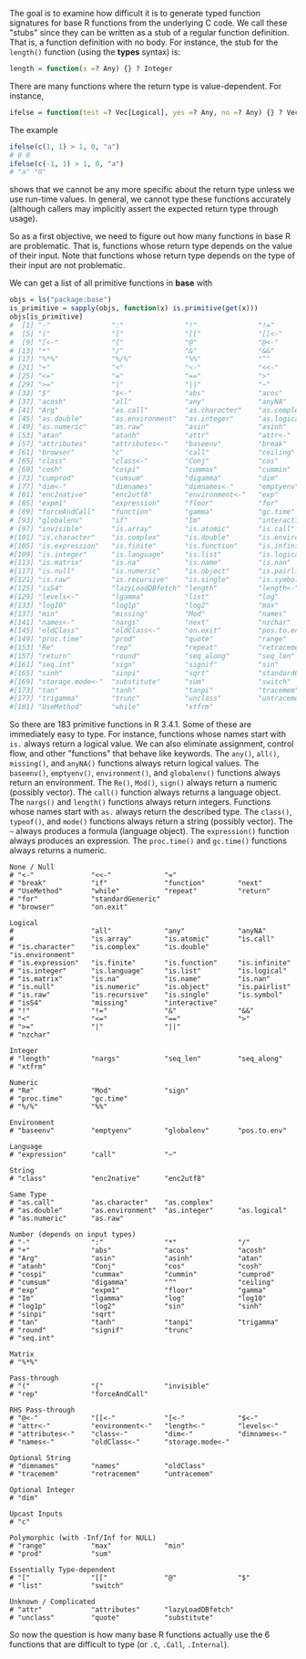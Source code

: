 The goal is to examine how difficult it is to generate typed function
signatures for base R functions from the underlying C code. We call these
"stubs" since they can be written as a stub of a regular function definition.
That is, a function definition with no body. For instance, the stub for the
`length()` function (using the __types__ syntax) is:

```r
length = function(x =? Any) {} ? Integer
```

There are many functions where the return type is value-dependent. For
instance,

```r
ifelse = function(test =? Vec[Logical], yes =? Any, no =? Any) {} ? Vec[Any]
```
The example
```r
ifelse(c(1, 1) > 1, 0, "a")
# 0 0
ifelse(c(-1, 1) > 1, 0, "a")
# "a" "0"
```
shows that we cannot be any more specific about the return type unless we use
run-time values. In general, we cannot type these functions accurately
(although callers may implicitly assert the expected return type through
usage).

So as a first objective, we need to figure out how many functions in base R are
problematic. That is, functions whose return type depends on the value of their
input. Note that functions whose return type depends on the type of their input
are not problematic.

We can get a list of all primitive functions in __base__ with
```r
objs = ls("package:base")
is_primitive = sapply(objs, function(x) is.primitive(get(x)))
objs[is_primitive]
#  [1] "-"               ":"               "!"               "!="
#  [5] "("               "["               "[["              "[[<-"
#  [9] "[<-"             "{"               "@"               "@<-"
# [13] "*"               "/"               "&"               "&&"
# [17] "%*%"             "%/%"             "%%"              "^"
# [21] "+"               "<"               "<-"              "<<-"
# [25] "<="              "="               "=="              ">"
# [29] ">="              "|"               "||"              "~"
# [33] "$"               "$<-"             "abs"             "acos"
# [37] "acosh"           "all"             "any"             "anyNA"
# [41] "Arg"             "as.call"         "as.character"    "as.complex"
# [45] "as.double"       "as.environment"  "as.integer"      "as.logical"
# [49] "as.numeric"      "as.raw"          "asin"            "asinh"
# [53] "atan"            "atanh"           "attr"            "attr<-"
# [57] "attributes"      "attributes<-"    "baseenv"         "break"
# [61] "browser"         "c"               "call"            "ceiling"
# [65] "class"           "class<-"         "Conj"            "cos"
# [69] "cosh"            "cospi"           "cummax"          "cummin"
# [73] "cumprod"         "cumsum"          "digamma"         "dim"
# [77] "dim<-"           "dimnames"        "dimnames<-"      "emptyenv"
# [81] "enc2native"      "enc2utf8"        "environment<-"   "exp"
# [85] "expm1"           "expression"      "floor"           "for"
# [89] "forceAndCall"    "function"        "gamma"           "gc.time"
# [93] "globalenv"       "if"              "Im"              "interactive"
# [97] "invisible"       "is.array"        "is.atomic"       "is.call"
#[101] "is.character"    "is.complex"      "is.double"       "is.environment"
#[105] "is.expression"   "is.finite"       "is.function"     "is.infinite"
#[109] "is.integer"      "is.language"     "is.list"         "is.logical"
#[113] "is.matrix"       "is.na"           "is.name"         "is.nan"
#[117] "is.null"         "is.numeric"      "is.object"       "is.pairlist"
#[121] "is.raw"          "is.recursive"    "is.single"       "is.symbol"
#[125] "isS4"            "lazyLoadDBfetch" "length"          "length<-"
#[129] "levels<-"        "lgamma"          "list"            "log"
#[133] "log10"           "log1p"           "log2"            "max"
#[137] "min"             "missing"         "Mod"             "names"
#[141] "names<-"         "nargs"           "next"            "nzchar"
#[145] "oldClass"        "oldClass<-"      "on.exit"         "pos.to.env"
#[149] "proc.time"       "prod"            "quote"           "range"
#[153] "Re"              "rep"             "repeat"          "retracemem"
#[157] "return"          "round"           "seq_along"       "seq_len"
#[161] "seq.int"         "sign"            "signif"          "sin"
#[165] "sinh"            "sinpi"           "sqrt"            "standardGeneric"
#[169] "storage.mode<-"  "substitute"      "sum"             "switch"
#[173] "tan"             "tanh"            "tanpi"           "tracemem"
#[177] "trigamma"        "trunc"           "unclass"         "untracemem"
#[181] "UseMethod"       "while"           "xtfrm"
```
So there are 183 primitive functions in R 3.4.1. Some of these are immediately
easy to type. For instance, functions whose names start with `is.` always
return a logical value. We can also eliminate assignment, control flow, and
other "functions" that behave like keywords. The `any()`, `all()`, `missing()`,
and `anyNA()` functions always return logical values. The `baseenv()`,
`emptyenv()`, `environment()`, and `globalenv()` functions always return an
environment. The `Re()`, `Mod()`, `sign()` always return a numeric (possibly
vector). The `call()` function always returns a language object. The `nargs()`
and `length()` functions always return integers. Functions whose names start
with `as.` always return the described type. The `class()`, `typeof()`, and
`mode()` functions always return a string (possibly vector). The `~` always
produces a formula (language object). The `expression()` function always
produces an expression. The `proc.time()` and `gc.time()` functions always
returns a numeric.

```
None / Null
# "<-"              "<<-"             "="
# "break"           "if"              "function"        "next"
# "UseMethod"       "while"           "repeat"          "return"
# "for"             "standardGeneric"
# "browser"         "on.exit"

Logical
#                   "all"             "any"             "anyNA"
#                   "is.array"        "is.atomic"       "is.call"
# "is.character"    "is.complex"      "is.double"       "is.environment"
# "is.expression"   "is.finite"       "is.function"     "is.infinite"
# "is.integer"      "is.language"     "is.list"         "is.logical"
# "is.matrix"       "is.na"           "is.name"         "is.nan"
# "is.null"         "is.numeric"      "is.object"       "is.pairlist"
# "is.raw"          "is.recursive"    "is.single"       "is.symbol"
# "isS4"            "missing"         "interactive"
# "!"               "!="              "&"               "&&"
# "<"               "<="              "=="              ">"
# ">="              "|"               "||"
# "nzchar"

Integer
# "length"          "nargs"           "seq_len"         "seq_along"
# "xtfrm"

Numeric
# "Re"              "Mod"             "sign"
# "proc.time"       "gc.time"
# "%/%"             "%%"

Environment
# "baseenv"         "emptyenv"        "globalenv"       "pos.to.env"

Language
# "expression"      "call"            "~"

String
# "class"           "enc2native"      "enc2utf8"

Same Type
# "as.call"         "as.character"    "as.complex"
# "as.double"       "as.environment"  "as.integer"      "as.logical"
# "as.numeric"      "as.raw"          

Number (depends on input types)
# "-"               ":"               "*"               "/"
# "+"               "abs"             "acos"            "acosh"
# "Arg"             "asin"            "asinh"           "atan"
# "atanh"           "Conj"            "cos"             "cosh"
# "cospi"           "cummax"          "cummin"          "cumprod"
# "cumsum"          "digamma"         "^"               "ceiling"
# "exp"             "expm1"           "floor"           "gamma"
# "Im"              "lgamma"          "log"             "log10"
# "log1p"           "log2"            "sin"             "sinh"
# "sinpi"           "sqrt"            
# "tan"             "tanh"            "tanpi"           "trigamma"
# "round"           "signif"          "trunc"
# "seq.int"

Matrix
# "%*%"

Pass-through
# "("               "{"               "invisible"
# "rep"             "forceAndCall"

RHS Pass-through
# "@<-"             "[[<-"            "[<-"             "$<-"
# "attr<-"          "environment<-"   "length<-"        "levels<-"
# "attributes<-"    "class<-"         "dim<-"           "dimnames<-"
# "names<-"         "oldClass<-"      "storage.mode<-"  

Optional String
# "dimnames"        "names"           "oldClass"
# "tracemem"        "retracemem"      "untracemem"

Optional Integer
# "dim"

Upcast Inputs
# "c"

Polymorphic (with -Inf/Inf for NULL)
# "range"           "max"             "min"
# "prod"            "sum"

Essentially Type-dependent
# "["               "[["              "@"               "$"
# "list"            "switch"

Unknown / Complicated
# "attr"            "attributes"      "lazyLoadDBfetch"
# "unclass"         "quote"           "substitute"
```
So now the question is how many base R functions actually use the 6 functions
that are difficult to type (or `.C`, `.Call`, `.Internal`).
